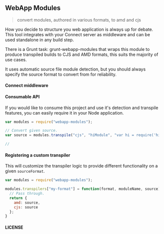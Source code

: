 WebApp Modules
--------------

> convert modules, authored in various formats, to amd and cjs

How you decide to structure you web application is always up for debate.  This
tool integrates with your Connect server as middleware and can be used
standalone in any build step.

There is a Grunt task: grunt-webapp-modules that wraps this module to produce
transpiled builds to CJS and AMD formats, this suits the majority of use cases.

It uses automatic source file module detection, but you should always specify
the source format to convert from for reliability.

#### Connect middleware ####



#### Consumable API ####

If you would like to consume this project and use it's detection and transpile
features, you can easily require it in your Node application.

``` javascript
var modules = require("webapp-modules");

// Convert given source.
var source = modules.transpile("cjs", "hiModule", "var hi = require('hi');");

// 
```

#### Registering a custom transpiler ####

This will customize the transpiler logic to provide different functionality on
a given `sourceFormat`.

``` javascript
var modules = require("webapp-modules");

modules.transpilers["my-format"] = function(format, moduleName, source) {
  // Pass through.
  return {
    amd: source,
    cjs: source
  };
}
```

#### LICENSE ####
